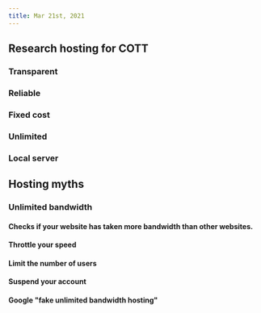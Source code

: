 ```yaml
---
title: Mar 21st, 2021
---
```


## Research hosting for COTT
### Transparent
### Reliable
### Fixed cost
### Unlimited
### Local server
## Hosting myths
### Unlimited bandwidth
#### Checks if your website has taken more bandwidth than other websites.
#### Throttle your speed
#### Limit the number of users
#### Suspend your account
#### Google "fake unlimited bandwidth hosting"
